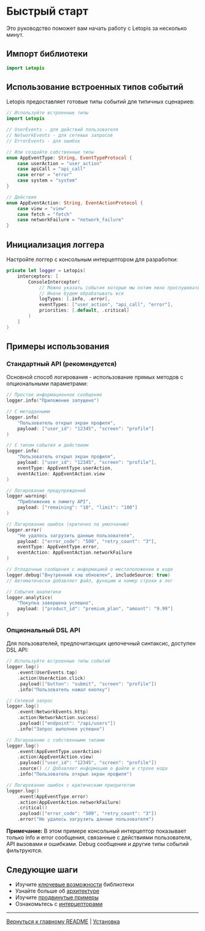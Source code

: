 # Быстрый старт

Это руководство поможет вам начать работу с Letopis за несколько минут.

## Импорт библиотеки

```swift
import Letopis
```

## Использование встроенных типов событий

Letopis предоставляет готовые типы событий для типичных сценариев:

```swift
// Используйте встроенные типы
import Letopis

// UserEvents - для действий пользователя
// NetworkEvents - для сетевых запросов
// ErrorEvents - для ошибок

// Или создайте собственные типы
enum AppEventType: String, EventTypeProtocol {
    case userAction = "user_action"
    case apiCall = "api_call"
    case error = "error"
    case system = "system"
}

// Действия
enum AppEventAction: String, EventActionProtocol {
    case view = "view"
    case fetch = "fetch"
    case networkFailure = "network_failure"
}
```

## Инициализация логгера

Настройте логгер с консольным интерцептором для разработки:

```swift
private let logger = Letopis(
    interceptors: [
        ConsoleInterceptor(
            // Можно указать события которые мы хотим явно прослушивать
            // Иначе будем обрабатывать все
            logTypes: [.info, .error],
            eventTypes: ["user_action", "api_call", "error"],
            priorities: [.default, .critical]
        )
    ]
)
```

## Примеры использования

### Стандартный API (рекомендуется)

Основной способ логирования - использование прямых методов с опциональными параметрами:

```swift
// Простое информационное сообщение
logger.info("Приложение запущено")

// С метаданными
logger.info(
    "Пользователь открыл экран профиля",
    payload: ["user_id": "12345", "screen": "profile"]
)

// С типом события и действием
logger.info(
    "Пользователь открыл экран профиля",
    payload: ["user_id": "12345", "screen": "profile"],
    eventType: AppEventType.userAction,
    eventAction: AppEventAction.view
)

// Логирование предупреждений
logger.warning(
    "Приближение к лимиту API",
    payload: ["remaining": "10", "limit": "100"]
)

// Логирование ошибок (критично по умолчанию)
logger.error(
    "Не удалось загрузить данные пользователя",
    payload: ["error_code": "500", "retry_count": "3"],
    eventType: AppEventType.error,
    eventAction: AppEventAction.networkFailure
)

// Отладочные сообщения с информацией о местоположении в коде
logger.debug("Внутренний кэш обновлен", includeSource: true)
// Автоматически добавляет файл, функцию и номер строки в лог

// События аналитики
logger.analytics(
    "Покупка завершена успешно",
    payload: ["product_id": "premium_plan", "amount": "9.99"]
)
```

### Опциональный DSL API

Для пользователей, предпочитающих цепочечный синтаксис, доступен DSL API:

```swift
// Используйте встроенные типы событий
logger.log()
    .event(UserEvents.tap)
    .action(UserAction.click)
    .payload(["button": "submit", "screen": "profile"])
    .info("Пользователь нажал кнопку")

// Сетевой запрос
logger.log()
    .event(NetworkEvents.http)
    .action(NetworkAction.success)
    .payload(["endpoint": "/api/users"])
    .info("Запрос выполнен успешно")

// Логирование с собственными типами
logger.log()
    .event(AppEventType.userAction)
    .action(AppEventAction.view)
    .payload(["user_id": "12345", "screen": "profile"])
    .source() // Добавляет информацию о файле и строке кода
    .info("Пользователь открыл экран профиля")

// Логирование ошибок с критическим приоритетом
logger.log()
    .event(AppEventType.error)
    .action(AppEventAction.networkFailure)
    .critical()
    .payload(["error_code": "500", "retry_count": "3"])
    .error("Не удалось загрузить данные пользователя")
```

**Примечание:** В этом примере консольный интерцептор показывает только info и error сообщения, связанные с действиями пользователя, API вызовами и ошибками. Debug сообщения и другие типы событий фильтруются.

## Следующие шаги

- Изучите [ключевые возможности](features.md) библиотеки
- Узнайте больше об [архитектуре](architecture.md)
- Изучите [продвинутые примеры](examples/basic.md)
- Ознакомьтесь с [интерцепторами](advanced/interceptors.md)

---

[Вернуться к главному README](../../README-ru.md) | [Установка](installation.md)
